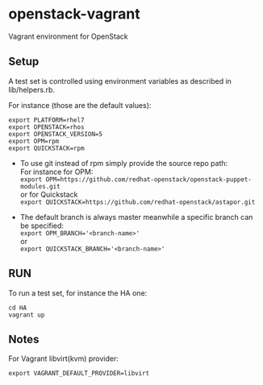 openstack-vagrant
=================
Vagrant environment for OpenStack

## Setup
A test set is controlled using environment variables as described in
lib/helpers.rb.

For instance (those are the default values):  
```
export PLATFORM=rhel7  
export OPENSTACK=rhos  
export OPENSTACK_VERSION=5
export OPM=rpm  
export QUICKSTACK=rpm
```

* To use git instead of rpm simply provide the source repo path:  
For instance for OPM:  
`export OPM=https://github.com/redhat-openstack/openstack-puppet-modules.git`  
or for Quickstack  
`export QUICKSTACK=https://github.com/redhat-openstack/astapor.git`

* The default branch is always master meanwhile a specific branch can be specified:  
`export OPM_BRANCH='<branch-name>'`  
or  
`export QUICKSTACK_BRANCH='<branch-name>'`  

## RUN
To run a test set, for instance the HA one:  
```
cd HA  
vagrant up
``` 
## Notes
For Vagrant libvirt(kvm) provider:
```
export VAGRANT_DEFAULT_PROVIDER=libvirt
```

